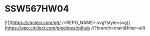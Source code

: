 # SSW567HW04
[![<Gshufelts>](https://circleci.com/gh/<Gshufelts>
/<REPO_NAME>.svg?style=svg)](https://app.circleci.com/pipelines/github
/<Gshufelts>/<SSW567HW04>?branch=main&filter=all)
